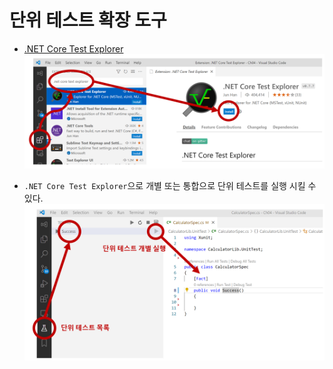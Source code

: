 # 단위 테스트 확장 도구

- [.NET Core Test Explorer](https://marketplace.visualstudio.com/items?itemName=formulahendry.dotnet-test-explorer)
  ![](./TestExplorerInstall.png)

- `.NET Core Test Explorer`으로 개별 또는 통합으로 단위 테스트를 실행 시킬 수 있다.
  ![](./TestExplorer.png)
